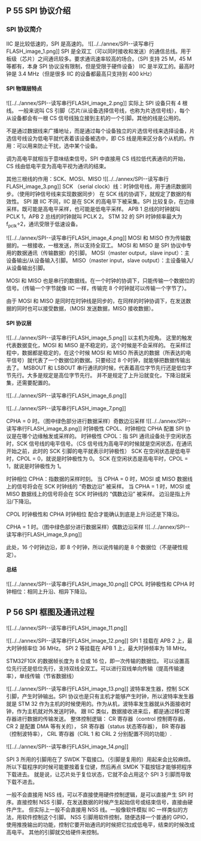 
## P 55 SPI 协议介绍

### SPI 协议简介

IIC 是比较低速的，SPI 是高速的。
![[../../annex/SPI--读写串行FLASH_image_1.png]]
SPI 是全双工（可以同时接收和发送）的通信总线。用于板级（芯片）之间通讯较多。要求通讯速率较高的场合。（SPI 支持 25 M，45 M 等都有，本身 SPI 协议没有限制，但是受限于硬件设备）
IIC 是半双工的。最高时钟是 3.4 MHz（但是很多 IIC 的设备都最高只支持到 400 kHz）

#### SPI 物理层特点

![[../../annex/SPI--读写串行FLASH_image_2.png]]
实际上 SPI 设备只有 4 根线。
一般来说叫 CS 引脚（芯片/从设备选择信号线，也称为片选信号线），每个从设备都会有一根 CS 信号线独立接到主机的一个引脚。其他的线是公用的。

不是通过数据线来广播地址，而是通过每个设备独立的片选信号线来选择设备，片选信号线设为低电平就代表着该设备被选中，即 CS 线是用来区分各个从机的。作用：可以用来防止干扰，选中某个设备。

调为高电平就相当于意味结束信号。SPI 中直接用 CS 线拉低代表通讯的开始，CS 线由低电平变为高电平视为通讯的结束。


其他三根线的作用：SCK、MOSI、MISO
![[../../annex/SPI--读写串行FLASH_image_3.png]]
SCK （serial clock）线：时钟信号线，用于通讯数据同步。（使用时钟信号线来实现数据同步）
在 SCK 线的协调下，就规定了数据的有效性。
SPI 跟 IIC 不同，IIC 是在 SCK 的高电平下被采集。SPI 比较复杂，在边缘采样。既可能是高电平采样，也可能是低电平采样。
APB 1 总线的时钟就叫 PCLK 1，APB 2 总线的时钟就叫 PCLK 2。
STM 32 的 SPI 时钟频率最大为 f<sub>pclk</sub>÷2，通讯受限于低速设备。


![[../../annex/SPI--读写串行FLASH_image_4.png]]
MOSI 和 MISO 作为传输数据的。一根接收，一根发送，所以支持全双工。
MOSI 和 MISO 是 SPI 协议中专用的数据通讯（传输数据）的引脚。
MOSI（master output，slave input）：主设备输出/从设备输入引脚。
MISO（master input，slave output）：主设备输入/从设备输出引脚。

MOSI 和 MISO 也是串行的数据线。在一个时钟的协调下，只能传输一个数据位的信号。（传输一个字节就像 IIC 一样，传输完 8 个时钟就可以传输一个字节了）。

由于 MOSI 和 MISO 是同时在时钟线是同步的，在同样的时钟协调下，在发送数据的同时也可以接受数据，（MOSI 发送数据，MISO 接收数据）。


#### SPI 协议层

![[../../annex/SPI--读写串行FLASH_image_5.png]]
以主机为视角。
这里的触发代表数据变化，MOSI 和 MISO 是不稳定的，这个时候是不会采样的。
在采样过程中，数据都是稳定的，在这个时候 MOSI 和 MISO 所表达的数据（所表达的电平信号）就代表了一个数据位的数据。只要经过 8 个时钟，就能够把数据传输出去了。
MSBOUT 和 LSBOUT 串行通讯的时候，代表着高位字节先行还是低位字节先行。大多是规定是高位字节先行。
并不是规定了上升沿就变化，下降沿就采集，还需要配置的。

![[../../annex/SPI--读写串行FLASH_image_6.png]]

![[../../annex/SPI--读写串行FLASH_image_7.png]]

CPHA = 0 时。（图中绿色部分进行数据采样）奇数边沿采样
![[../../annex/SPI--读写串行FLASH_image_8.png]]
时钟极性 CPOL、时钟相位 CPHA 配置 SPI 协议是在哪个边缘触发或采样的。
时钟极性 CPOL：指 SPI 通讯设备处于空闲状态时，SCK 信号线的电平信号。（CS 信号线为高电平的时候就是空闲状态，在通讯开始之前，此时的 SCK 引脚的电平就表示时钟极性）
SCK 在空闲状态是低电平时，CPOL = 0，就说是时钟极性为 0。
SCK 在空闲状态是高电平时，CPOL = 1，就说是时钟极性为 1。

时钟相位 CPHA：指数据的采样时刻。
当 CPHA = 0 时，MOSI 或 MISO 数据线上的信号将会在 SCK 时钟线的 “奇数边沿” 被采样。
当 CPHA = 1 时，MOSI 或 MISO 数据线上的信号将会在 SCK 时钟线的 “偶数边沿” 被采样。
边沿是指上升沿/下降沿。

CPOL 时钟极性和 CPHA 时钟相位 配合才能确认到底是上升沿还是下降沿。

CPHA = 1 时。（图中绿色部分进行数据采样）偶数边沿采样
![[../../annex/SPI--读写串行FLASH_image_9.png]]

此处，16 个时钟边沿，即 8 个时钟，所以说传输的是 8 个数据位（不是硬性规定）。

#### 总结
![[../../annex/SPI--读写串行FLASH_image_10.png]]
CPOL 时钟极性和 CPHA 时钟相位：相同上升沿、相异下降沿。



## P 56 SPI 框图及通讯过程

![[../../annex/SPI--读写串行FLASH_image_11.png]]

![[../../annex/SPI--读写串行FLASH_image_12.png]]
SPI 1 挂载在 APB 2 上，最大时钟频率位 36 MHz。
SPI 2 等挂载在 APB 1 上，最大时钟频率为 18 MHz。

STM32F10X 的数据帧长度为 8 位或 16 位，即一次传输的数据位。
可以设置高位先行还是低位先行，支持双线全双工。可以进行双线单向传输（提高传输速率），单线传输（节省数据线）

![[../../annex/SPI--读写串行FLASH_image_13.png]]
波特率发生器，控制 SCK 引脚，产生时钟输出。SPI 协议也是只有主机才能够产生时钟，所以波特率发生器就是 STM 32 作为主机的时候使用的。作为从机，波特率发生器就从外面接收时钟，作为主机就对外发送时钟。
跟 IIC 类似，数据接收进来后，都是通过移位寄存器进行数据的传输发送。
整体控制逻辑：
CR 寄存器（control 控制寄存器，CR 2 是配置 DMA 等有关的），
SR 寄存器（status 状态寄存器），
BR 寄存器（控制波特率），
CRL 寄存器（CRL 1 和 CRL 2 分别配置不同的功能）.

![[../../annex/SPI--读写串行FLASH_image_14.png]]

SPI 3 所用的引脚用在了 SWDK 下载接口。（引脚是复用的）用起来会比较麻烦。所以下载程序的时候可能要按着复位键，然后再点 SMDK 下载按钮才能够把程序下载进去。
就是说，让芯片处于复位状态，它就不会占用这个 SPI 3 引脚而导致下载不进去。

一般不会直接用 NSS 线，可以不直接使用硬件控制逻辑，是可以直接产生 SPI 时序。直接控制 NSS 引脚，在发送数据的时候产生起始信号或结束信号，直接由硬件产生。
但实际上一般不会直接用 NSS 线。一般像软件模拟 IIC 一样类似的方法，用软件控制这个引脚。
NSS 引脚用软件控制，随便选择一个普通的 GPIO，使用推挽输出的功能，控制它要开始通讯的时候把它拉成低电平，结束的时候改成高电平。
其他的引脚就交给硬件来控制。








































































































